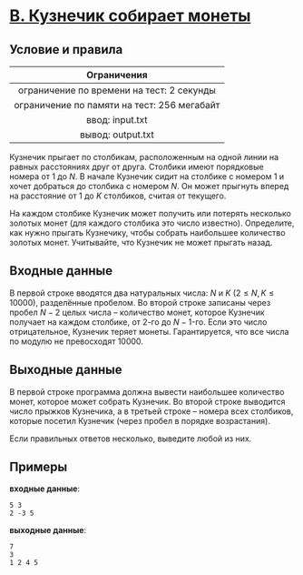 # [B. Кузнечик собирает монеты](B.java)

## Условие и правила

| Ограничения                                   |
|:---------------------------------------------:|
| ограничение по времени на тест: 2 секунды     |
| ограничение по памяти на тест: 256 мегабайт   |
| ввод: input.txt                               |
| вывод: output.txt                             |

Кузнечик прыгает по столбикам, расположенным на одной линии на равных расстояниях друг от друга. Столбики имеют порядковые номера от $1$ до $N$. В начале Кузнечик сидит на столбике с номером $1$ и хочет добраться до столбика с номером $N$. Он может прыгнуть вперед на расстояние от $1$ до $K$ столбиков, считая от текущего.

На каждом столбике Кузнечик может получить или потерять несколько золотых монет (для каждого столбика это число известно). Определите, как нужно прыгать Кузнечику, чтобы собрать наибольшее количество золотых монет. Учитывайте, что Кузнечик не может прыгать назад.

## Входные данные

В первой строке вводятся два натуральных числа: $N$ и $K$ $(2 \leqslant N, K \leqslant 10000)$, разделённые пробелом. Во второй строке записаны через пробел $N - 2$ целых числа – количество монет, которое Кузнечик получает на каждом столбике, от $2$-го до $N - 1$-го. Если это число отрицательное, Кузнечик теряет монеты. Гарантируется, что все числа по модулю не превосходят $10000$.

## Выходные данные

В первой строке программа должна вывести наибольшее количество монет, которое может собрать Кузнечик. Во второй строке выводится число прыжков Кузнечика, а в третьей строке – номера всех столбиков, которые посетил Кузнечик (через пробел в порядке возрастания).

Если правильных ответов несколько, выведите любой из них.

## Примеры

**входные данные**:

```text
5 3
2 -3 5
```

**выходные данные**:

```text
7
3
1 2 4 5
```
